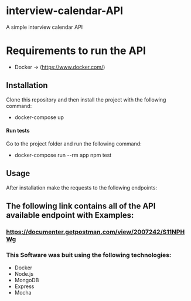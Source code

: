 # interview-calendar-API
A simple interview calendar API

# Requirements to run the API
* Docker -> (https://www.docker.com/)

## Installation
Clone this repository and then install the project with the following command:
* docker-compose up

#### Run tests
Go to the project folder and run the following command:
* docker-compose run --rm app npm test

## Usage
After installation make the requests to the following endpoints:

## The following link contains all of the API available endpoint with Examples:

### https://documenter.getpostman.com/view/2007242/S11NPHWg


### This Software was buit using the following technologies:
- Docker
- Node.js
- MongoDB
- Express
- Mocha
